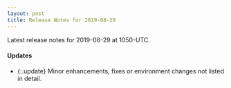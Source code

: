 ```yaml
---
layout: post
title: Release Notes for 2019-08-29
---
```


Latest release notes for 2019-08-29 at 1050-UTC.

<div class='updates' markdown='1'>

#### Updates

- {:.update} Minor enhancements, fixes or environment changes not listed in detail.

</div>


